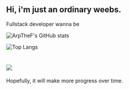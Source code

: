 ## Hi, i'm just an ordinary weebs.

Fullstack developer wanna be



![ArpTheF's GitHub stats](https://github-readme-stats.vercel.app/api?username=Ariffansyah&show_icons=true&theme=radical) 

![Top Langs](https://github-readme-stats.vercel.app/api/top-langs/?username=Ariffansyah&layout=compact&theme=radical)


<h1>
  <img src="https://cdn.prod.website-files.com/6100d0111a4ed76bc1b9fd54/62217e885f52b860da9f00cc_Apa%20Itu%20Golang%3F%20Apa%20Saja%20Fungsi%20Dan%20Keunggulannya%20-%20Binar%20Academy.jpeg"/>
</h1>

Hopefully, it will make more progress over time.
